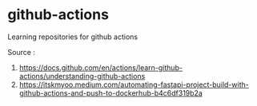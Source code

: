 # github-actions
Learning repositories for github actions

Source : 
1. https://docs.github.com/en/actions/learn-github-actions/understanding-github-actions
2. https://itskmyoo.medium.com/automating-fastapi-project-build-with-github-actions-and-push-to-dockerhub-b4c6df319b2a
